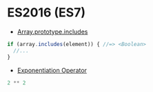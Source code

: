 # ES2016 (ES7)

- [Array.prototype.includes](https://github.com/tc39/Array.prototype.includes/)

```js
if (array.includes(element)) { //=> <Boolean>
  //...
}
```

- [Exponentiation Operator](https://github.com/rwaldron/exponentiation-operator)

```js
2 ** 2
```
